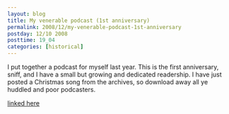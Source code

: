 ```yaml
---
layout: blog
title: My venerable podcast (1st anniversary)
permalink: 2008/12/my-venerable-podcast-1st-anniversary
postday: 12/10 2008
posttime: 19_04
categories: [historical]
---
```


<p>I put together a podcast for myself last year. This is the first anniversary, sniff, and I have a small but growing and dedicated readership. I have just posted a Christmas song from the archives, so download away all ye huddled and poor podcasters.</p>
<a href="http://feeds2.feedburner.com/RockStarAlley">linked here</a>
